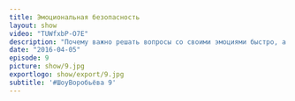 ```yaml
---
title: Эмоциональная безопасность 
layout: show
video: "TUWfxbP-O7E"
description: "Почему важно решать вопросы со своими эмоциями быстро, а не терпеть подолгу"
date: "2016-04-05"
episode: 9
picture: show/9.jpg
exportlogo: show/export/9.jpg
subtitle: '#ШоуВоробьёва 9'
---
```

